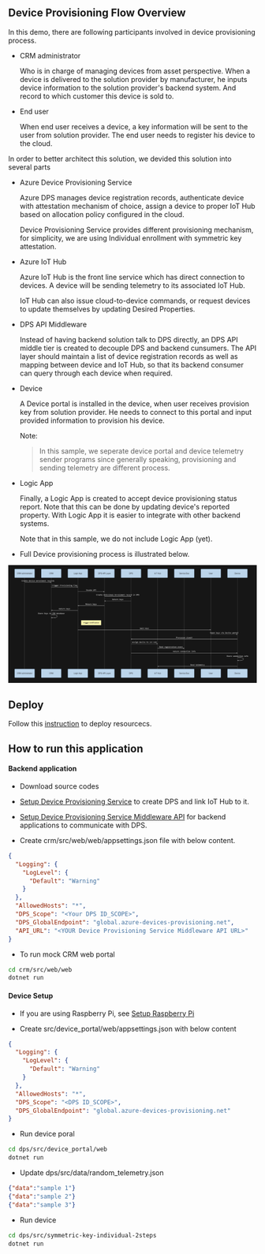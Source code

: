 ## Device Provisioning Flow Overview

In this demo, there are following participants involved in device provisioning process.

- CRM administrator
  
  Who is in charge of managing devices from asset perspective. When a device is delivered to the solution provider by manufacturer, he inputs device information to the solution provider's backend system. And record to which customer this device is sold to.

- End user

  When end user receives a device, a key information will be sent to the user from solution provider. The end user needs to register his device to the cloud.

In order to better architect this solution, we devided this solution into several parts

- Azure Device Provisioning Service

  Azure DPS manages device registration records, authenticate device with attestation mechanism of choice, assign a device to proper IoT Hub based on allocation policy configured in the cloud.

  Device Provisioning Service provides different provisioning mechanism, for simplicity, we are using Individual enrollment with symmetric key attestation.
   
- Azure IoT Hub

  Azure IoT Hub is the front line service which has direct connection to devices. A device will be sending telemetry to its associated IoT Hub.
  
  IoT Hub can also issue cloud-to-device commands, or request devices to update themselves by updating Desired Properties.

- DPS API Middleware

  Instead of having backend solution talk to DPS directly, an DPS API middle tier is created to decouple DPS and backend cunsumers. The API layer should maintain a list of device registration records as well as mapping between device and IoT Hub, so that its backend consumer can query through each device when required.

- Device

  A Device portal is installed in the device, when user receives provision key from solution provider. He needs to connect to this portal and input provided information to provision his device.

  Note:

  >In this sample, we seperate device portal and device telemetry sender programs since generally speaking, provisioning and sending telemetry are different process.

- Logic App

  Finally, a Logic App is created to accept device provisioning status report. Note that this can be done by updating device's reported property. With Logic App it is easier to integrate with other backend systems. 

  Note that in this sample, we do not include Logic App (yet).

- Full Device provisioning process is illustrated below.

<img src="docs/img/provisioning-flow.jpg" />

##  Deploy

Follow this [instruction](docs/deploy.md) to deploy resourcecs.

## How to run this application

#### Backend application

-   Download source codes

-   [Setup Device Provisioning Service](docs/dps.md) to create DPS and link IoT Hub to it.

-   [Setup Device Provisioning Service Middleware API](docs/dps_api.md) for backend applications to communicate with DPS.

-   Create crm/src/web/web/appsettings.json file with below content.

```json
{
  "Logging": {
    "LogLevel": {
      "Default": "Warning"
    }
  },
  "AllowedHosts": "*",
  "DPS_Scope": "<Your DPS ID_SCOPE>",
  "DPS_GlobalEndpoint": "global.azure-devices-provisioning.net",
  "API_URL": "<YOUR Device Provisioning Service Middleware API URL>"
}
```

-   To run mock CRM web portal

```bash
cd crm/src/web/web
dotnet run
```

#### Device Setup

-   If you are using Raspberry Pi, see [Setup Raspberry Pi](docs/raspberry-pi.md)

-   Create src/device_portal/web/appsettings.json with below content

```json
{
  "Logging": {
    "LogLevel": {
      "Default": "Warning"
    }
  },
  "AllowedHosts": "*",
  "DPS_Scope": "<DPS ID_SCOPE>",
  "DPS_GlobalEndpoint": "global.azure-devices-provisioning.net"
}
```

-   Run device poral

```bash
cd dps/src/device_portal/web
dotnet run
```

-   Update dps/src/data/random_telemetry.json

```json
{"data":"sample 1"}
{"data":"sample 2"}
{"data":"sample 3"}
```
-   Run device

```bash
cd dps/src/symmetric-key-individual-2steps
dotnet run
```